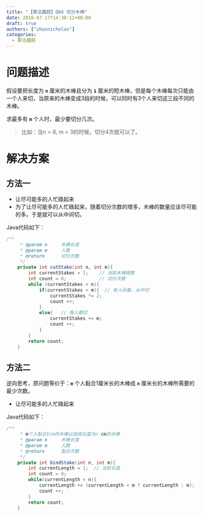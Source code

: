 ```yaml
---
title: "【算法趣题】Q04 切分木棒"
date: 2018-07-17T14:30:12+08:00
draft: true
authors: ["zhannicholas"]
categories:
  - 算法趣题
---
```


# 问题描述

假设要把长度为 **`n`** 厘米的木棒且分为 **`1`** 厘米的短木棒，但是每个木棒每次只能由一个人来切，当原来的木棒变成3段的时候，可以同时有3个人来切这三段不同的木棒。

求最多有 **`m`** 个人时，最少要切分几次。

> 比如：当n = 8, m = 3的时候，切分4次就可以了。

# 解决方案

## 方法一

* 让尽可能多的人忙碌起来
* 为了让尽可能多的人忙碌起来，随着切分次数的增多，木棒的数量应该尽可能的多。于是就可以从中间切。

Java代码如下：

```java
/**
     * @param n     木棒长度
     * @param m     人数
     * @return      切分次数
     */
    private int cutStake(int n, int m){
        int currentStakes = 1;    // 当前木棒根数
        int count = 0;            // 切分次数
        while (currentStakes < n){
            if(currentStakes < m){  // 有人闲着，从中切
                currentStakes *= 2;
                count ++;
            }
            else{   // 每人都切
                currentStakes += m;
                count ++;
            }
        }
        return count;
    }
```

## 方法二

逆向思考，原问题等价于：**`m`** 个人黏合1厘米长的木棒成 **`n`** 厘米长的木棒所需要的最少次数。

* 让尽可能多的人忙碌起来

Java代码如下：

```java
/**
     * m个人黏合1cm的木棒以组成长度为n cm的木棒
     * @param n     木棒长度
     * @param m     人数
     * @return      黏合次数
     */
    private int bindStake(int n, int m){
        int currentLength = 1;  // 当前长度
        int count = 0;
        while(currentLength < n){
            currentLength += (currentLength < m ? currentLength : m);
            count ++;
        }
        return count;
    }
```